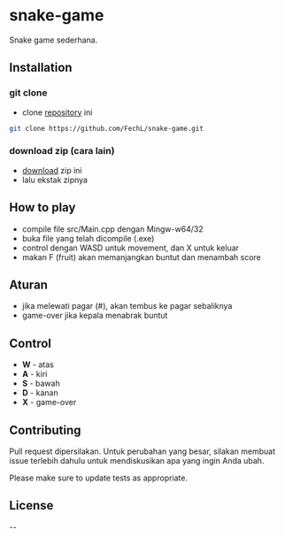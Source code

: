 # snake-game

Snake game sederhana.

## Installation

### git clone

* clone [repository](https://github.com/FechL/snake-game.git) ini

```bash
git clone https://github.com/FechL/snake-game.git
```

### download zip (cara lain)

* [download](https://github.com/FechL/snake-game/archive/refs/heads/master.zip) zip ini
* lalu ekstak zipnya

## How to play

- compile file src/Main.cpp dengan Mingw-w64/32
- buka file yang telah dicompile (.exe)
- control dengan WASD untuk movement, dan X untuk keluar
- makan F (fruit) akan memanjangkan buntut dan menambah score

## Aturan

- jika melewati pagar (#), akan tembus ke pagar sebaliknya
- game-over jika kepala menabrak buntut

## Control

* **W** - atas
* **A** - kiri
* **S** - bawah
* **D** - kanan
* **X** - game-over

## Contributing
Pull request dipersilakan. Untuk perubahan yang besar, silakan membuat issue terlebih dahulu untuk mendiskusikan apa yang ingin Anda ubah.

Please make sure to update tests as appropriate.

## License

--



